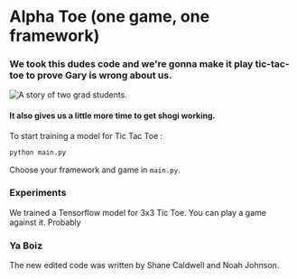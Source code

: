 # Alpha Toe (one game, one framework)

### We took this dudes code and we're gonna make it play tic-tac-toe to prove Gary is wrong about us. 

![A story of two grad students.](https://images.penguinrandomhouse.com/cover/9780399244674)

#### It also gives us a little more time to get shogi working.

To start training a model for Tic Tac Toe :
```bash
python main.py
```
Choose your framework and game in ```main.py```.

### Experiments
We trained a Tensorflow model for 3x3 Tic Toe. You can play a game against it. Probably

### Ya Boiz
The new edited code was written by Shane Caldwell and Noah Johnson. 
